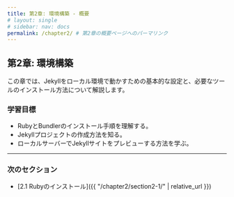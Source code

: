 ```yaml
---
title: 第2章: 環境構築 - 概要
# layout: single
# sidebar: nav: docs
permalink: /chapter2/ # 第2章の概要ページへのパーマリンク
---
```


## 第2章: 環境構築

この章では、Jekyllをローカル環境で動かすための基本的な設定と、必要なツールのインストール方法について解説します。

### 学習目標

* RubyとBundlerのインストール手順を理解する。
* Jekyllプロジェクトの作成方法を知る。
* ローカルサーバーでJekyllサイトをプレビューする方法を学ぶ。

---

### 次のセクション

* [2.1 Rubyのインストール]({{ "/chapter2/section2-1/" | relative_url }})
